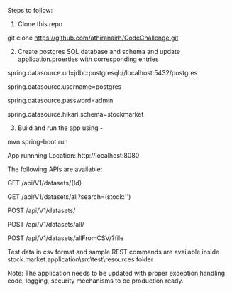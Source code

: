 Steps to follow:

1. Clone this repo

git clone https://github.com/athiranairh/CodeChallenge.git




2. Create postgres SQL database and schema and update application.proerties with corresponding entries

spring.datasource.url=jdbc:postgresql://localhost:5432/postgres

spring.datasource.username=postgres

spring.datasource.password=admin

spring.datasource.hikari.schema=stockmarket



3. Build and run the app using -

mvn spring-boot:run



App runnning Location: http://localhost:8080




The following APIs are available:

GET /api/V1/datasets/{Id}

GET /api/V1/datasets/all?search=(stock:'<searchString>')

POST /api/V1/datasets/

POST /api/V1/datasets/all/

POST /api/V1/datasets/allFromCSV/?file




Test data in csv format and sample REST commands are available inside stock.market.application\src\test\resources folder




Note: The application needs to be updated with proper exception handling code, logging, security mechanisms to be production ready.
